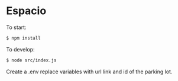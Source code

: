 # Espacio

To start:

```bash
$ npm install
```

To develop:

```bash
$ node src/index.js
```

Create a .env replace variables with url link and id of the parking lot.




